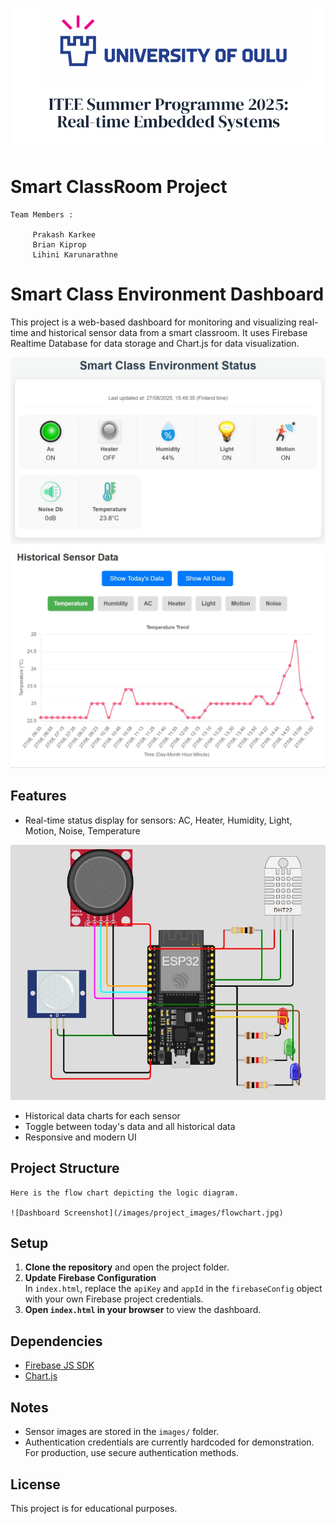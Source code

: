 ![Dashboard Screenshot](/images/project_images/summer_programmer.png)


# Smart ClassRoom Project
    Team Members : 

         Prakash Karkee
         Brian Kiprop
         Lihini Karunarathne


# Smart Class Environment Dashboard

This project is a web-based dashboard for monitoring and visualizing real-time and historical sensor data from a smart classroom. It uses Firebase Realtime Database for data storage and Chart.js for data visualization.

![Dashboard Screenshot](/images/project_images/dashboard.jpg)
![Dashboard Screenshot](/images/project_images/chart_info.jpg)


## Features

- Real-time status display for sensors: AC, Heater, Humidity, Light, Motion, Noise, Temperature

![Dashboard Screenshot](/images/project_images/schematic_diagram.jpg)

- Historical data charts for each sensor
- Toggle between today's data and all historical data
- Responsive and modern UI

## Project Structure

```
Here is the flow chart depicting the logic diagram. 

![Dashboard Screenshot](/images/project_images/flowchart.jpg)

```

## Setup

1. **Clone the repository** and open the project folder.
2. **Update Firebase Configuration**  
   In `index.html`, replace the `apiKey` and `appId` in the `firebaseConfig` object with your own Firebase project credentials.
3. **Open `index.html` in your browser** to view the dashboard.

## Dependencies

- [Firebase JS SDK](https://firebase.google.com/docs/web/setup)
- [Chart.js](https://www.chartjs.org/)

## Notes

- Sensor images are stored in the `images/` folder.
- Authentication credentials are currently hardcoded for demonstration. For production, use secure authentication methods.

## License

This project is for educational purposes.